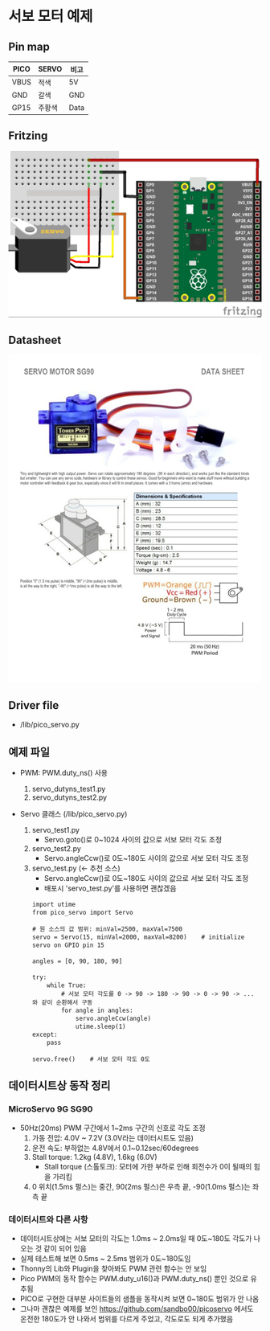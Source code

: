 # 서보 모터 예제

## Pin map

PICO | SERVO | 비고
-----|-------|-----
VBUS | 적색 | 5V
GND | 갈색 | GND
GP15 | 주황색 | Data

## Fritzing
![Pico_Fritzing](../../docs/images/servo/pico-servo_fritzing.jpg)

## Datasheet
![Pico pinout](../../docs/datasheets/microservo-sg90_datasheet.jpg)

## Driver file
* /lib/pico_servo.py
   
## 예제 파일
* PWM: PWM.duty_ns() 사용
  1. servo_dutyns_test1.py
  2. servo_dutyns_test2.py

* Servo 클래스 (/lib/pico_servo.py)
  1. servo_test1.py
     * Servo.goto()로 0~1024 사이의 값으로 서보 모터 각도 조정
  2. servo_test2.py
     * Servo.angleCcw()로 0도~180도 사이의 값으로 서보 모터 각도 조정
  3. servo_test.py (← 추천 소스)
     * Servo.angleCcw()로 0도~180도 사이의 값으로 서보 모터 각도 조정
     * 배포시 'servo_test.py'를 사용하면 괜찮겠음
     <pre><code>import utime
     from pico_servo import Servo

     # 원 소스의 값 범위: minVal=2500, maxVal=7500
     servo = Servo(15, minVal=2000, maxVal=8200)    # initialize servo on GPIO pin 15

     angles = [0, 90, 180, 90]

     try:
         while True:
             # 서보 모터 각도를 0 -> 90 -> 180 -> 90 -> 0 -> 90 -> ... 와 같이 순환해서 구동
             for angle in angles:
                 servo.angleCcw(angle)
                 utime.sleep(1)
     except:
         pass

     servo.free()    # 서보 모터 각도 0도
     </code></pre>

## 데이터시트상 동작 정리
### MicroServo 9G SG90
* 50Hz(20ms) PWM 구간에서 1~2ms 구간의 신호로 각도 조정
  1. 가동 전압: 4.0V ~ 7.2V (3.0V라는 데이터시트도 있음)
  2. 운전 속도: 부하없는 4.8V에서 0.1~0.12sec/60degrees
  3. Stall torque: 1.2kg (4.8V), 1.6kg (6.0V)
     * Stall torque (스톨토크): 모터에 가한 부하로 인해 회전수가 0이 될때의 힘을 가리킴
  4. 0 위치(1.5ms 펄스)는 중간, 90(2ms 펄스)은 우측 끝, -90(1.0ms 펄스)는 좌측 끝

### 데이터시트와 다른 사항
* 데이터시트상에는 서보 모터의 각도는 1.0ms ~ 2.0ms일 때 0도~180도 각도가 나오는 것 같이 되어 있음
* 실제 테스트해 보면 0.5ms ~ 2.5ms 범위가 0도~180도임
* Thonny의 Lib와 Plugin을 찾아봐도 PWM 관련 함수는 안 보임
* Pico PWM의 동작 함수는 PWM.duty_u16()과 PWM.duty_ns() 뿐인 것으로 유추됨
* PICO로 구현한 대부분 사이트들의 샘플을 동작시켜 보면 0~180도 범위가 안 나옴
* 그나마 괜찮은 예제를 보인 https://github.com/sandbo00/picoservo 에서도 온전한 180도가 안 나와서 범위를 다르게 주었고, 각도로도 되게 추가했음

